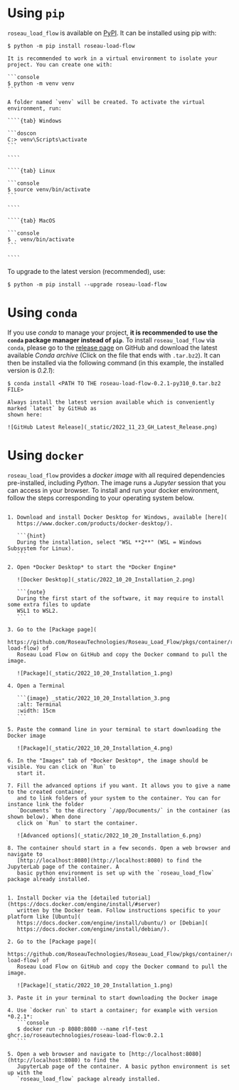 # Using `pip` #

`roseau_load_flow` is available on [PyPI](https://pypi.org/project/roseau-load-flow/). It can be
installed using pip with:
```console
$ python -m pip install roseau-load-flow
```

`````{tip}
It is recommended to work in a virtual environment to isolate your project. You can create one with:

```console
$ python -m venv venv
```

A folder named `venv` will be created. To activate the virtual environment, run:

````{tab} Windows

```doscon
C:> venv\Scripts\activate
```

````

````{tab} Linux

```console
$ source venv/bin/activate
```

````

````{tab} MacOS

```console
$ . venv/bin/activate
```

````

`````

To upgrade to the latest version (recommended), use:
```console
$ python -m pip install --upgrade roseau-load-flow
```

# Using `conda` #

If you use *conda* to manage your project, **it is recommended to use the `conda` package manager
instead of `pip`**. To install `roseau_load_flow` via `conda`, please go to the [release page](
https://github.com/RoseauTechnologies/Roseau_Load_Flow/releases/) on GitHub and download the latest
available *Conda archive* (Click on the file that ends with `.tar.bz2`). It can then be installed
via the following command (in this example, the installed version is *0.2.1*):

```console
$ conda install <PATH TO THE roseau-load-flow-0.2.1-py310_0.tar.bz2 FILE>
```

```{note}
Always install the latest version available which is conveniently marked `latest` by GitHub as
shown here:

![GitHub Latest Release](_static/2022_11_23_GH_Latest_Release.png)
```

# Using `docker` #

`roseau_load_flow` provides a *docker image* with all required dependencies pre-installed,
including *Python*. The image runs a *Jupyter* session that you can access in your browser. To
install and run your docker environment, follow the steps corresponding to your operating system
below.

````{tab} Windows

1. Download and install Docker Desktop for Windows, available [here](
   https://www.docker.com/products/docker-desktop/).

   ```{hint}
   During the installation, select "WSL **2**" (WSL = Windows Subsystem for Linux).
   ```

2. Open *Docker Desktop* to start the *Docker Engine*

   ![Docker Desktop](_static/2022_10_20_Installation_2.png)

   ```{note}
   During the first start of the software, it may require to install some extra files to update
   WSL1 to WSL2.
   ```

3. Go to the [Package page](
   https://github.com/RoseauTechnologies/Roseau_Load_Flow/pkgs/container/roseau-load-flow) of
   Roseau Load Flow on GitHub and copy the Docker command to pull the image.

   ![Package](_static/2022_10_20_Installation_1.png)

4. Open a Terminal

   ```{image} _static/2022_10_20_Installation_3.png
   :alt: Terminal
   :width: 15cm
   ```

5. Paste the command line in your terminal to start downloading the Docker image

   ![Package](_static/2022_10_20_Installation_4.png)

6. In the "Images" tab of *Docker Desktop*, the image should be visible. You can click on `Run` to
   start it.

7. Fill the advanced options if you want. It allows you to give a name to the created container,
   and to link folders of your system to the container. You can for instance link the folder
   `Documents` to the directory `/app/Documents/` in the container (as shown below). When done
   click on `Run` to start the container.

   ![Advanced options](_static/2022_10_20_Installation_6.png)

8. The container should start in a few seconds. Open a web browser and navigate to
   [http://localhost:8080](http://localhost:8080) to find the JupyterLab page of the container. A
   basic python environment is set up with the `roseau_load_flow` package already installed.

````

````{tab} Linux

1. Install Docker via the [detailed tutorial](https://docs.docker.com/engine/install/#server)
   written by the Docker team. Follow instructions specific to your platform like [Ubuntu](
   https://docs.docker.com/engine/install/ubuntu/) or [Debian](
   https://docs.docker.com/engine/install/debian/).

2. Go to the [Package page](
   https://github.com/RoseauTechnologies/Roseau_Load_Flow/pkgs/container/roseau-load-flow) of
   Roseau Load Flow on GitHub and copy the Docker command to pull the image.

   ![Package](_static/2022_10_20_Installation_1.png)

3. Paste it in your terminal to start downloading the Docker image

4. Use `docker run` to start a container; for example with version *0.2.1*:
   ```console
   $ docker run -p 8080:8080 --name rlf-test ghcr.io/roseautechnologies/roseau-load-flow:0.2.1
   ```

5. Open a web browser and navigate to [http://localhost:8080](http://localhost:8080) to find the
   JupyterLab page of the container. A basic python environment is set up with the
   `roseau_load_flow` package already installed.

````

<!-- Local Variables: -->
<!-- mode: markdown -->
<!-- coding: utf-8-unix -->
<!-- fill-column: 100 -->
<!-- ispell-local-dictionary: "english" -->
<!-- End: -->
